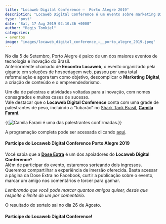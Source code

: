 ```yaml
---
title: "Locaweb Digital Conference –  Porto Alegre 2019"
description: "Locaweb Digital Conference é um evento sobre marketing Digital, empreendedorismo, inovação e ecommerce. Ele acontece no dia 5 de Setembro, em Porto Alegre."
type: "post"
date: "Sat, 17 Aug 2019 02:10:36 +0000"
author: "Regis Tomkiel"
categories: 
- eventos
image: "images/locaweb_digital_conference_–__porto_alegre_2019.jpeg"
---
```


No dia 5 de Setembro, Porto Alegre é palco de um dos maiores eventos de tecnologia e inovação do Brasil.  
Anteriormente chamado de **Encontro Locaweb**, o evento organizado pela gigante em soluções de hospedagem web, passou por uma total reformulação e agora tem como objetivo, descomplicar o **Marketing Digital**, a criação de conteúdo e o empreendedorismo.


Um dia de palestras e atividades voltadas para a inovação, com nomes consagrados e muitos cases de sucesso.   
Vale destacar que o **Locaweb Digital Conference** conta com uma grade de palestrantes de peso, incluindo a “tubarão” no [Shark Tank Brasil](https://br.sonychannel.com/series/shark-tank-brasil), **[Camila Farani](https://camilafarani.com.br/)**.

{{<image src="images/camila_farani/Camila_Farani.jpeg" alt="Camila Farani é uma das palestrantes confirmadas." caption="Camila Farani é uma das palestrantes confirmadas.">}}

A programação completa pode ser acessada clicando [aqui](https://portoalegre.locawebdigitalconference.com.br/).


#### Participe do Locaweb Digital Conference Porto Alegre 2019


Você sabia que a **[Dose Extra](https://doseextra.com)** é um dos apoiadores do **Locaweb Digital Conference**?  
Além de participar do evento, estaremos sorteando dois ingressos. Queremos compartilhar a experiência de imersão oferecida. Basta acessar a página da Dose Extra no Facebook, curtir a publicação sobre o evento, marcar um amigo nos comentários e torcer para ganhar.  

*Lembrando que você pode marcar quantos amigos quiser, desde que respeite o limite de um por comentário.*  

O resultado do sorteio sai no dia 26 de Agosto.  


#### Participe do Locaweb Digital Conference!






